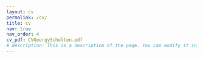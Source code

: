```yaml
---
layout: cv
permalink: /cv/
title: cv
nav: true
nav_order: 4
cv_pdf: CVGeorgyScholten.pdf
# description: This is a description of the page. You can modify it in 'pages/_cv.md'. You can also change or remove the top pdf download button.
---
```


